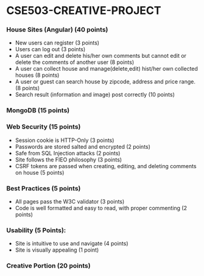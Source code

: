 # CSE503-CREATIVE-PROJECT 
### House Sites (Angular) (40 points)
* New users can register (3 points)
* Users can log out (3 points)
* A user can edit and delete his/her own comments but cannot edit or delete the comments of another user (8 points)
* A user can collect house and manage(delete,edit) hist/her own collected houses (8 points) 
* A user or guest can search house by zipcode, address and price range. (8 points)
* Search result (information and image) post correctly (10 points)

### MongoDB (15 points)


### Web Security (15 points)
* Session cookie is HTTP-Only (3 points)
* Passwords are stored salted and encrypted (2 points)
* Safe from SQL Injection attacks (2 points)
* Site follows the FIEO philosophy (3 points)
* CSRF tokens are passed when creating, editing, and deleting comments on house (5 points)

### Best Practices (5 points)
* All pages pass the W3C validator (3 points)
* Code is well formatted and easy to read, with proper commenting (2 points)

### Usability (5 Points):
* Site is intuitive to use and navigate (4 points)
* Site is visually appealing (1 point)

### Creative Portion (20 points)
